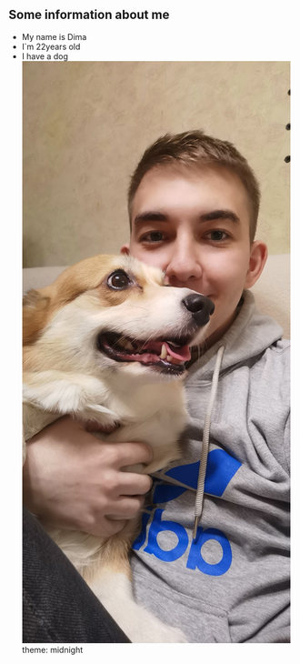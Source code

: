 ## Some information about me
* My name is Dima
* I`m 22years old
* I have a dog 
![That`s me](/picture.jpg)
theme: midnight
